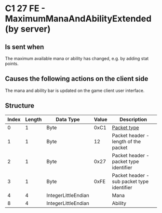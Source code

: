 # C1 27 FE - MaximumManaAndAbilityExtended (by server)

## Is sent when

The maximum available mana or ability has changed, e.g. by adding stat points.

## Causes the following actions on the client side

The mana and ability bar is updated on the game client user interface.

## Structure

| Index | Length | Data Type | Value | Description |
|-------|--------|-----------|-------|-------------|
| 0 | 1 |   Byte   | 0xC1  | [Packet type](PacketTypes.md) |
| 1 | 1 |    Byte   |   12   | Packet header - length of the packet |
| 2 | 1 |    Byte   | 0x27  | Packet header - packet type identifier |
| 3 | 1 |    Byte   | 0xFE  | Packet header - sub packet type identifier |
| 4 | 4 | IntegerLittleEndian |  | Mana |
| 8 | 4 | IntegerLittleEndian |  | Ability |